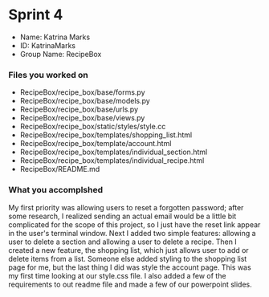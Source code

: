 # Sprint 4

- Name: Katrina Marks
- ID: KatrinaMarks
- Group Name: RecipeBox

### Files you worked on
- RecipeBox/recipe_box/base/forms.py
- RecipeBox/recipe_box/base/models.py
- RecipeBox/recipe_box/base/urls.py
- RecipeBox/recipe_box/base/views.py
- RecipeBox/recipe_box/static/styles/style.cc
- RecipeBox/recipe_box/templates/shopping_list.html
- RecipeBox/recipe_box/template/account.html
- RecipeBox/recipe_box/templates/individual_section.html
- RecipeBox/recipe_box/templates/individual_recipe.html
- RecipeBox/README.md

### What you accomplshed
My first priority was allowing users to reset a forgotten password; after some research, I realized
sending an actual email would be a little bit complicated for the scope of this project, so I just have
the reset link appear in the user's terminal window. Next I added two simple features: allowing a user to delete 
a section and allowing a user to delete a recipe. Then I created a new feature, the shopping list, which just allows
user to add or delete items from a list. Someone else added styling to the shopping list page for me, but the last thing
I did was style the account page. This was my first time looking at our style.css file. I also added a few of the requirements
to out readme file and made a few of our powerpoint slides.